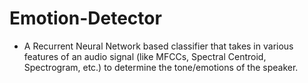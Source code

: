 # Emotion-Detector
- A Recurrent Neural Network based classifier that takes in various features of an audio signal (like MFCCs, Spectral Centroid, Spectrogram, etc.) to determine the tone/emotions of the speaker.
